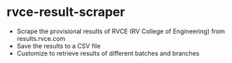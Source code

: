 # rvce-result-scraper

* Scrape the provisional results of RVCE (RV College of Engineering) from results.rvce.com
* Save the results to a CSV file
* Customize to retrieve results of different batches and branches
